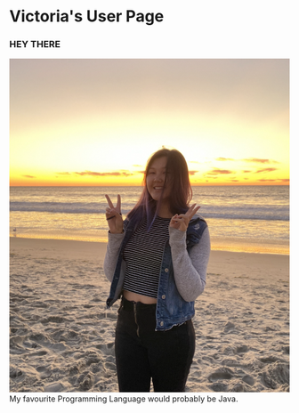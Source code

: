 # Victoria's User Page
### HEY THERE
![image](https://github.com/vedeeva/vedeeva.github.io/blob/main/img/IMG_0524.jpeg)
My favourite Programming Language would probably be Java.
